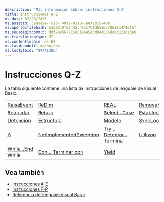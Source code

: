 ```yaml
---
description: 'Más información sobre: instrucciones Q-Z'
title: Instrucciones Q-Z
ms.date: 07/20/2015
ms.assetid: 32a9e547-c1b7-40f2-8118-7eef1d19649e
ms.openlocfilehash: e1b0370f62445c473176fd65dd37061114746f5f
ms.sourcegitcommit: ddf7edb67715a5b9a45e3dd44536dabc153c1de0
ms.translationtype: MT
ms.contentlocale: es-ES
ms.lasthandoff: 02/06/2021
ms.locfileid: "99741385"
---
```

# <a name="q-z-statements"></a>Instrucciones Q-Z

La tabla siguiente contiene una lista de instrucciones de lenguaje de Visual Basic.  
  
|||||  
|---|---|---|---|  
|[RaiseEvent](raiseevent-statement.md)|[ReDim](redim-statement.md)|[REAL](rem-statement.md)|[RemoveHandler](removehandler-statement.md)|  
|[Reanudar](resume-statement.md)|[Return](return-statement.md)|[Select...Case](select-case-statement.md)|[Establecimiento](set-statement.md)|  
|[Detención](stop-statement.md)|[Estructura](structure-statement.md)|[Modelo](sub-statement.md)|[SyncLock](synclock-statement.md)|  
|[A](then-statement.md)|[NotImplementedException](throw-statement.md)|[Try... Detectar... Terminar](try-catch-finally-statement.md)|[Utilizan](using-statement.md)|  
|[While...End While](while-end-while-statement.md)|[Con... Terminar con](with-end-with-statement.md)|[Yield](yield-statement.md)||  
  
## <a name="see-also"></a>Vea también

- [Instrucciones A-E](a-e-statements.md)
- [Instrucciones F-P](f-p-statements.md)
- [Referencia del lenguaje Visual Basic](../index.md)
